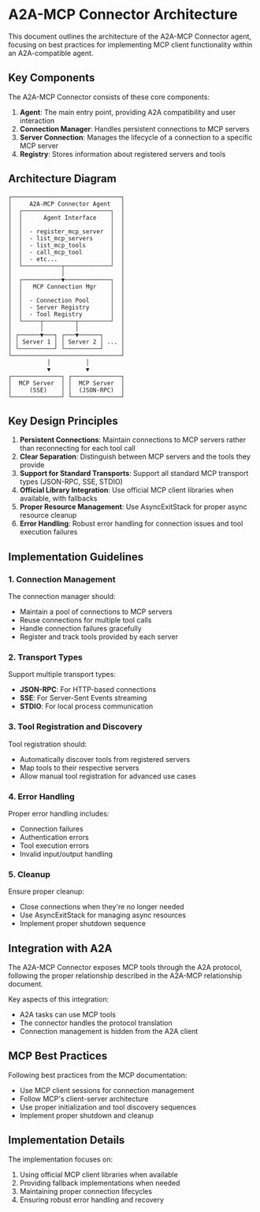 # A2A-MCP Connector Architecture

This document outlines the architecture of the A2A-MCP Connector agent, focusing on best practices for implementing MCP client functionality within an A2A-compatible agent.

## Key Components

The A2A-MCP Connector consists of these core components:

1. **Agent**: The main entry point, providing A2A compatibility and user interaction
2. **Connection Manager**: Handles persistent connections to MCP servers 
3. **Server Connection**: Manages the lifecycle of a connection to a specific MCP server
4. **Registry**: Stores information about registered servers and tools

## Architecture Diagram

```
┌───────────────────────────────┐
│     A2A-MCP Connector Agent   │
│  ┌─────────────────────────┐  │
│  │      Agent Interface    │  │
│  │                         │  │
│  │  - register_mcp_server  │  │
│  │  - list_mcp_servers     │  │
│  │  - list_mcp_tools       │  │
│  │  - call_mcp_tool        │  │
│  │  - etc...               │  │
│  └───────────┬─────────────┘  │
│              │                │
│  ┌───────────▼─────────────┐  │
│  │   MCP Connection Mgr    │  │
│  │                         │  │
│  │  - Connection Pool      │  │
│  │  - Server Registry      │  │
│  │  - Tool Registry        │  │
│  └─────┬─────────┬─────────┘  │
│        │         │            │
│ ┌──────▼───┐ ┌───▼──────┐     │
│ │ Server 1 │ │ Server 2 │ ... │
│ └──────────┘ └──────────┘     │
└───────────────────────────────┘
           │          │
           ▼          ▼
┌──────────────┐ ┌──────────────┐
│  MCP Server  │ │  MCP Server  │
│     (SSE)    │ │  (JSON-RPC)  │
└──────────────┘ └──────────────┘
```

## Key Design Principles

1. **Persistent Connections**: Maintain connections to MCP servers rather than reconnecting for each tool call
2. **Clear Separation**: Distinguish between MCP servers and the tools they provide
3. **Support for Standard Transports**: Support all standard MCP transport types (JSON-RPC, SSE, STDIO)
4. **Official Library Integration**: Use official MCP client libraries when available, with fallbacks
5. **Proper Resource Management**: Use AsyncExitStack for proper async resource cleanup
6. **Error Handling**: Robust error handling for connection issues and tool execution failures

## Implementation Guidelines

### 1. Connection Management

The connection manager should:
- Maintain a pool of connections to MCP servers
- Reuse connections for multiple tool calls
- Handle connection failures gracefully
- Register and track tools provided by each server

### 2. Transport Types

Support multiple transport types:
- **JSON-RPC**: For HTTP-based connections
- **SSE**: For Server-Sent Events streaming
- **STDIO**: For local process communication

### 3. Tool Registration and Discovery

Tool registration should:
- Automatically discover tools from registered servers
- Map tools to their respective servers
- Allow manual tool registration for advanced use cases

### 4. Error Handling

Proper error handling includes:
- Connection failures
- Authentication errors
- Tool execution errors
- Invalid input/output handling

### 5. Cleanup

Ensure proper cleanup:
- Close connections when they're no longer needed
- Use AsyncExitStack for managing async resources
- Implement proper shutdown sequence

## Integration with A2A

The A2A-MCP Connector exposes MCP tools through the A2A protocol, following the proper relationship described in the A2A-MCP relationship document.

Key aspects of this integration:
- A2A tasks can use MCP tools
- The connector handles the protocol translation
- Connection management is hidden from the A2A client

## MCP Best Practices

Following best practices from the MCP documentation:
- Use MCP client sessions for connection management
- Follow MCP's client-server architecture
- Use proper initialization and tool discovery sequences
- Implement proper shutdown and cleanup

## Implementation Details

The implementation focuses on:
1. Using official MCP client libraries when available
2. Providing fallback implementations when needed
3. Maintaining proper connection lifecycles
4. Ensuring robust error handling and recovery
